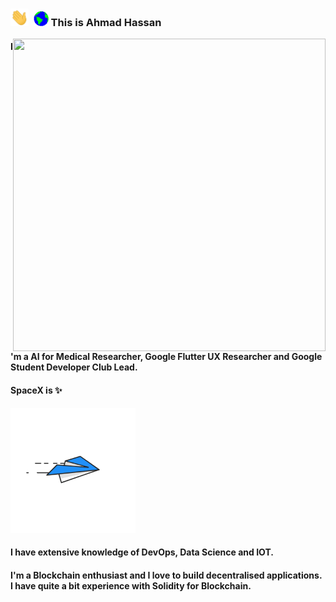 ### <img src="https://github.com/ahmadhassan7/ahmadhassan7/blob/master/assets/Hi.gif" width="29px">&nbsp;&nbsp;<img src="https://github.com/ahmadhassan7/ahmadhassan7/blob/master/assets/Earth.gif" width="24px"> This is Ahmad Hassan

<div class="hello">
  <div class="inner" ><img src="https://github.com/ahmadhassan7/ahmadhassan7/blob/master/assets/animationright.gif" align="right" height="500" width="500" padding-top:"20"></div>
</div>
</p>

#### I'm a AI for Medical Researcher, Google Flutter UX Researcher and Google Student Developer Club Lead. 
#### 
#### SpaceX is :sparkles: 
<p>
<div class="hello">
  <div class="inner" ><img src="https://github.com/ahmadhassan7/ahmadhassan7/blob/master/assets/animationleft.gif" height="200" width="200"></div>
</div>
</p>

####  I have extensive knowledge of DevOps, Data Science and IOT.
####  I'm a Blockchain enthusiast and I love to build decentralised applications. I have quite a bit experience with Solidity for Blockchain.   


